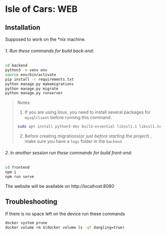 # Isle of Cars: WEB

## Installation

Supposed to work on the *nix machine.



###### 1. Run these commands for build back-end:
```bash
cd backend
python3 -m venv env
source env/bin/activate
pip install -r requirements.txt
python manage.py makemigrations
python manage.py migrate
python manage.py runserver
```
> Notes:
> 1. If you are using linux, you need to install several packages for `mysqlclient` before running this command.
> ```bash
> sudo apt install python3-dev build-essential libssl1.1 libssl1.1=1.1.1f-1ubuntu2 libssl-dev libmysqlclient-dev
> ```
> 2. Before creating migrations(_or just before starting the project_) , make sure you have a `logs` folder in the `backend`


###### 2. In another session run these commands for build front-end:
```bash
cd frontend
npm i
npm run serve
```
The website will be available on http://localhost:8080

## Troubleshooting

If there is no space left on the device run these commands
```bash
docker system prune
docker volume rm $(docker volume ls -qf dangling=true)
```
